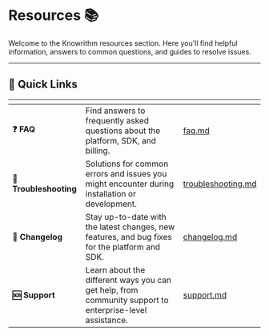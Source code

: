 # Resources 📚

Welcome to the Knowrithm resources section. Here you'll find helpful information, answers to common questions, and guides to resolve issues.

---

## 🚀 Quick Links

<table data-card-size="large" data-view="cards">
  <thead>
    <tr>
      <th></th>
      <th></th>
      <th data-hidden data-card-target data-type="content-ref"></th>
    </tr>
  </thead>
  <tbody>
    <tr>
      <td><strong>❓ FAQ</strong></td>
      <td>Find answers to frequently asked questions about the platform, SDK, and billing.</td>
      <td><a href="faq.md">faq.md</a></td>
    </tr>
    <tr>
      <td><strong>🔧 Troubleshooting</strong></td>
      <td>Solutions for common errors and issues you might encounter during installation or development.</td>
      <td><a href="troubleshooting.md">troubleshooting.md</a></td>
    </tr>
    <tr>
      <td><strong>📝 Changelog</strong></td>
      <td>Stay up-to-date with the latest changes, new features, and bug fixes for the platform and SDK.</td>
      <td><a href="changelog.md">changelog.md</a></td>
    </tr>
    <tr>
      <td><strong>🆘 Support</strong></td>
      <td>Learn about the different ways you can get help, from community support to enterprise-level assistance.</td>
      <td><a href="support.md">support.md</a></td>
    </tr>
  </tbody>
</table>